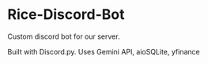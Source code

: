 # Rice-Discord-Bot

Custom discord bot for our server.

Built with Discord.py. Uses Gemini API, aioSQLite, yfinance
